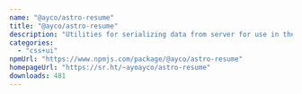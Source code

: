 ```yaml
---
name: "@ayco/astro-resume"
title: "@ayco/astro-resume"
description: "Utilities for serializing data from server for use in the client."
categories:
  - "css+ui"
npmUrl: "https://www.npmjs.com/package/@ayco/astro-resume"
homepageUrl: "https://sr.ht/~ayoayco/astro-resume"
downloads: 481
---
```

